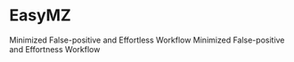 # EasyMZ
Minimized False-positive and Effortless Workflow Minimized False-positive and Effortness Workflow

